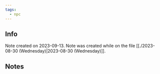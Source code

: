 ```yaml
---
tags:
  - npc
---
```


## Info
Note created on 2023-09-13.
Note was created while on the file [[./2023-08-30 (Wednesday)|2023-08-30 (Wednesday)]].
## Notes
